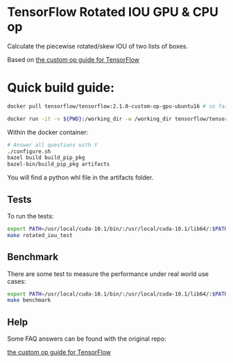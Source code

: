 # TensorFlow Rotated IOU GPU & CPU op

Calculate the piecewise rotated/skew IOU of two lists of boxes.

Based on [the custom op guide for TensorFlow](https://github.com/tensorflow/custom-op/)

# Quick build guide:
```bash
docker pull tensorflow/tensorflow:2.1.0-custom-op-gpu-ubuntu16 # so far there is no image for tensorflow-2.2.0

docker run -it -v ${PWD}:/working_dir -w /working_dir tensorflow/tensorflow:2.1.0-custom-op-gpu-ubuntu16
```

Within the docker container:
```bash
# Answer all questions with Y
./configure.sh
bazel build build_pip_pkg
bazel-bin/build_pip_pkg artifacts
```

You will find a python whl file in the artifacts folder.

## Tests

To run the tests:

```bash
export PATH=/usr/local/cuda-10.1/bin/:/usr/local/cuda-10.1/lib64/:$PATH
make rotated_iou_test
```

## Benchmark 

There are some test to measure the performance under real world use cases:

```bash
export PATH=/usr/local/cuda-10.1/bin/:/usr/local/cuda-10.1/lib64/:$PATH
make benchmark
```

## Help

Some FAQ answers can be found with the original repo:

[the custom op guide for TensorFlow](https://github.com/tensorflow/custom-op/)